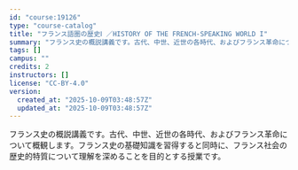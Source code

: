 ```yaml
---
id: "course:19126"
type: "course-catalog"
title: "フランス語圏の歴史Ⅰ ／HISTORY OF THE FRENCH-SPEAKING WORLD I"
summary: "フランス史の概説講義です。古代、中世、近世の各時代、およびフランス革命について概観します。フランス史の基礎知識を習得すると同時に、フランス社会の歴史的特質について理解を深めることを目的とする授業です。"
tags: []
campus: ""
credits: 2
instructors: []
license: "CC-BY-4.0"
version:
  created_at: "2025-10-09T03:48:57Z"
  updated_at: "2025-10-09T03:48:57Z"
---
```

フランス史の概説講義です。古代、中世、近世の各時代、およびフランス革命について概観します。フランス史の基礎知識を習得すると同時に、フランス社会の歴史的特質について理解を深めることを目的とする授業です。
